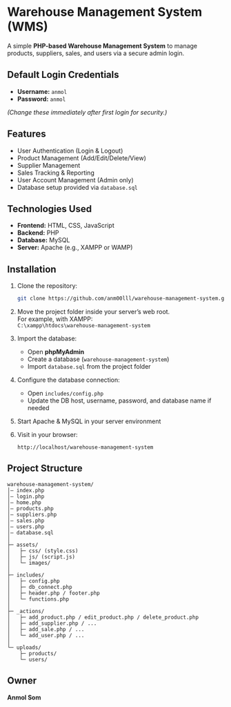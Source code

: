 # Warehouse Management System (WMS)

A simple **PHP-based Warehouse Management System** to manage products, suppliers, sales, and users via a secure admin login.

##  Default Login Credentials

- **Username:** `anmol`
- **Password:** `anmol`

*(Change these immediately after first login for security.)*

##  Features

- User Authentication (Login & Logout)
- Product Management (Add/Edit/Delete/View)
- Supplier Management
- Sales Tracking & Reporting
- User Account Management (Admin only)
- Database setup provided via `database.sql`

##  Technologies Used

- **Frontend:** HTML, CSS, JavaScript  
- **Backend:** PHP  
- **Database:** MySQL  
- **Server:** Apache (e.g., XAMPP or WAMP)

##  Installation

1. Clone the repository:  
   ```bash
   git clone https://github.com/anm00lll/warehouse-management-system.git
   ```

2. Move the project folder inside your server’s web root.  
   For example, with XAMPP:  
   `C:\xampp\htdocs\warehouse-management-system`

3. Import the database:  
   - Open **phpMyAdmin**
   - Create a database (`warehouse-management-system`)
   - Import `database.sql` from the project folder

4. Configure the database connection:  
   - Open `includes/config.php`
   - Update the DB host, username, password, and database name if needed

5. Start Apache & MySQL in your server environment

6. Visit in your browser:  
   ```
   http://localhost/warehouse-management-system
   ```

##  Project Structure

```
warehouse-management-system/
│— index.php
│— login.php
│— home.php
│— products.php
│— suppliers.php
│— sales.php
│— users.php
│— database.sql
│
├─ assets/
│   ├─ css/ (style.css)
│   ├─ js/ (script.js)
│   └─ images/
│
├─ includes/
│   ├─ config.php
│   ├─ db_connect.php
│   ├─ header.php / footer.php
│   └─ functions.php
│
├─ _actions/
│   ├─ add_product.php / edit_product.php / delete_product.php
│   ├─ add_supplier.php / ... 
│   ├─ add_sale.php / ...
│   └─ add_user.php / ...
│
└─ uploads/
    ├─ products/
    └─ users/
```

##  Owner

**Anmol Som**  

